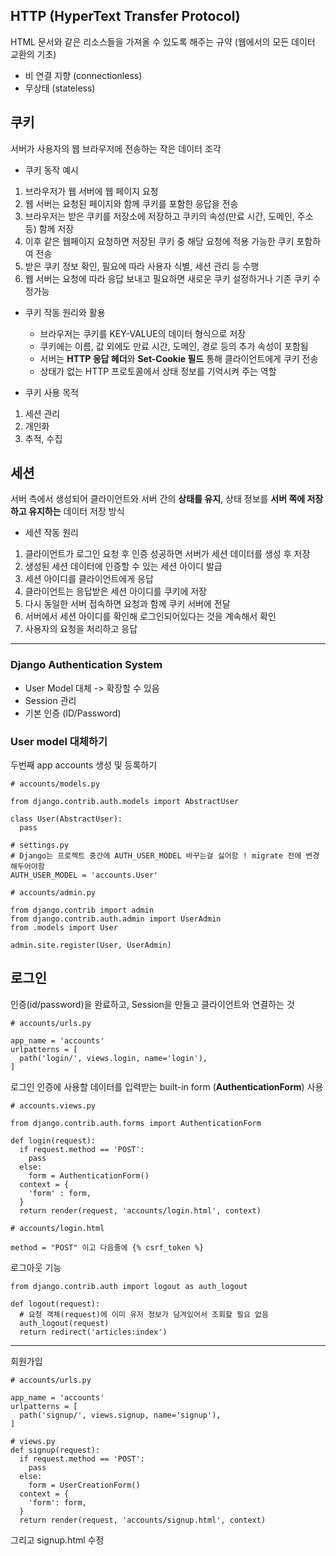 ## HTTP (HyperText Transfer Protocol)
HTML 문서와 같은 리소스들을 가져올 수 있도록 해주는 규약 (웹에서의 모든 데이터 교환의 기초)
- 비 연결 지향 (connectionless)
- 무상태 (stateless)

## 쿠키
서버가 사용자의 웹 브라우저에 전송하는 작은 데이터 조각

- 쿠키 동작 예시
1) 브라우저가 웹 서버에 웹 페이지 요청
2) 웹 서버는 요청된 페이지와 함께 쿠키를 포함한 응답을 전송
3) 브라우저는 받은 쿠키를 저장소에 저장하고 쿠키의 속성(만료 시간, 도메인, 주소 등) 함께 저장
4) 이후 같은 웹페이지 요청하면 저장된 쿠키 중 해당 요청에 적용 가능한 쿠키 포함하여 전송
5) 받은 쿠키 정보 확인, 필요에 따라 사용자 식별, 세션 관리 등 수행
6) 웹 서버는 요청에 따라 응답 보내고 필요하면 새로운 쿠키 설정하거나 기존 쿠키 수정가능

- 쿠키 작동 원리와 활용
  - 브라우저는 쿠키를 KEY-VALUE의 데이터 형식으로 저장
  - 쿠키에는 이름, 값 외에도 만료 시간, 도메인, 경로 등의 추가 속성이 포함됨
  - 서버는 **HTTP 응답 헤더**와 **Set-Cookie 필드** 통해 클라이언트에게 쿠키 전송
  - 상태가 없는 HTTP 프로토콜에서 상태 정보를 기억시켜 주는 역할

- 쿠키 사용 목적
1) 세션 관리
2) 개인화
3) 추적, 수집

## 세션
서버 측에서 생성되어 클라이언트와 서버 간의 **상태를 유지**, 상태 정보를 **서버 쪽에 저장하고 유지하는** 데이터 저장 방식
- 세션 작동 원리
1) 클라이언트가 로그인 요청 후 인증 성공하면 서버가 세션 데이터를 생성 후 저장
2) 생성된 세션 데이터에 인증할 수 있는 세션 아이디 발급
3) 세션 아이디를 클라이언트에게 응답
4) 클라이언트는 응답받은 세션 아이디를 쿠키에 저장
5) 다시 동일한 서버 접속하면 요청과 함께 쿠키 서버에 전달
6) 서버에서 세션 아이디를 확인해 로그인되어있다는 것을 계속해서 확인
7) 사용자의 요청을 처리하고 응답

---

### Django Authentication System
- User Model 대체 -> 확장할 수 있음
- Session 관리
- 기본 인증 (ID/Password)

### User model 대체하기
두번째 app accounts 생성 및 등록하기

```
# accounts/models.py

from django.contrib.auth.models import AbstractUser

class User(AbstractUser):
  pass
```

```
# settings.py
# Django는 프로젝트 중간에 AUTH_USER_MODEL 바꾸는걸 싫어함 ! migrate 전에 변경해두어야함
AUTH_USER_MODEL = 'accounts.User'
```

```
# accounts/admin.py

from django.contrib import admin
from django.contrib.auth.admin import UserAdmin
from .models import User

admin.site.register(User, UserAdmin)
```

## 로그인
인증(id/password)을 완료하고, Session을 만들고 클라이언트와 연결하는 것
```
# accounts/urls.py

app_name = 'accounts'
urlpatterns = [
  path('login/', views.login, name='login'),
]
```
로그인 인증에 사용할 데이터를 입력받는 built-in form (**AuthenticationForm**) 사용
```
# accounts.views.py

from django.contrib.auth.forms import AuthenticationForm

def login(request):
  if request.method == 'POST':
    pass
  else:
    form = AuthenticationForm()
  context = {
    'form' : form,
  }
  return render(request, 'accounts/login.html', context)
```
```
# accounts/login.html

method = "POST" 이고 다음줄에 {% csrf_token %}
```

로그아웃 기능
```
from django.contrib.auth import logout as auth_logout

def logout(request):
  # 요청 객체(request)에 이미 유저 정보가 담겨있어서 조회할 필요 없음
  auth_logout(request)
  return redirect('articles:index')
```

---
회원가입 
```
# accounts/urls.py

app_name = 'accounts'
urlpatterns = [
  path('signup/', views.signup, name='signup'),
]
```

```
# views.py
def signup(request):
  if request.method == 'POST':
    pass
  else:
    form = UserCreationForm()
  context = {
    'form': form,
  }
  return render(request, 'accounts/signup.html', context)
```
그리고 signup.html 수정